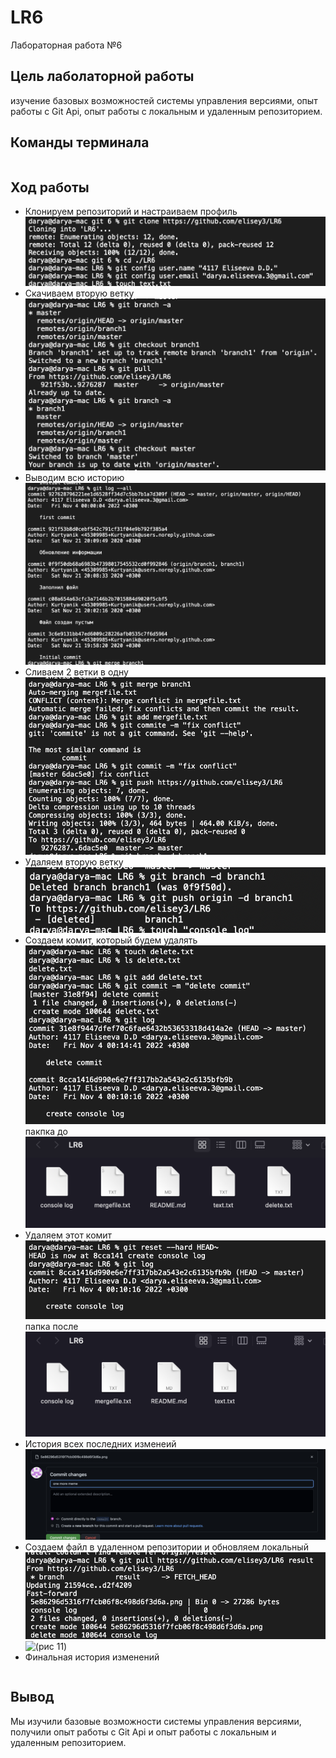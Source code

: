 # LR6

Лабораторная работа №6

## Цель лаболаторной работы

изучение базовых возможностей системы управления версиями, опыт работы с Git Api, опыт работы с локальным и удаленным репозиторием.

## Команды терминала

```sh

```

## Ход работы

* Клонируем репозиторий и настраиваем профиль
    ![(рис 0)](./image/0.png)
* Скачиваем вторую ветку
    ![(рис 1)](./image/1.png)
* Выводим всю историю
    ![(рис 2)](./image/2.png)
* Сливаем 2 ветки в одну
    ![(рис 3)](./image/3.png)
* Удаляем вторую ветку
    ![(рис 4)](./image/4.png)
* Создаем комит, который будем удалять
    ![(рис 5)](./image/5.png)
    пакпка до
    ![(рис 6)](./image/6.png)
* Удаляем этот комит
    ![(рис 7)](./image/7.png)
    папка после
    ![(рис 8)](./image/8.png)
* История всех последних изменеий
    ![(рис 9)](./image/9.png)
* Создаем файл в удаленном репозитории и обновляем локальный
     ![(рис 10)](./image/10.png)
     ![(рис 11)](./image/11.png)
* Финальная история изменений

``` sh

```

## Вывод

Мы изучили базовые возможности системы управления версиями, получили опыт работы с Git Api и опыт работы с локальным и удаленным репозиторием.